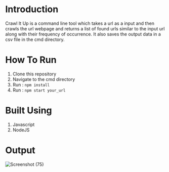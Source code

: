 # Introduction
Crawl It Up is a command line tool which takes a url as a input and then crawls the url webpage and returns a list of found urls similar to the input url along with their frequency of occurrence.
It also saves the output data in a csv file in the cmd directory.
# How To Run
1. Clone this repository
2. Navigate to the cmd directory
3.  Run : `npm install`
4.  Run : `npm start your_url`
# Built Using
1. Javascript
2. NodeJS
# Output

![Screenshot (75)](https://github.com/trishal-singh/crawlItUp/assets/55637546/8b2b9420-3d0a-42ce-8d61-f2db966a8668)

